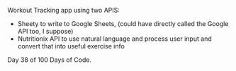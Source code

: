 Workout Tracking app using two APIS: 
- Sheety to write to Google Sheets, (could have directly called the Google API too, I suppose)
- Nutritionix API to use natural language and process user input and convert that into useful exercise info

Day 38 of 100 Days of Code. 